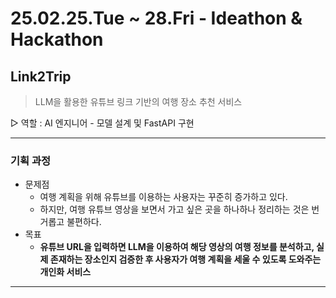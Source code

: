 # 25.02.25.Tue ~ 28.Fri - Ideathon & Hackathon


## Link2Trip

> LLM을 활용한 유튜브 링크 기반의 여행 장소 추천 서비스
> 

▷ 역할 : AI 엔지니어 - 모델 설계 및 FastAPI 구현

---

### 기획 과정

- 문제점
    - 여행 계획을 위해 유튜브를 이용하는 사용자는 꾸준히 증가하고 있다.
    - 하지만, 여행 유튜브 영상을 보면서 가고 싶은 곳을 하나하나 정리하는 것은 번거롭고 불편하다.
- 목표
    - **유튜브 URL을 입력하면 LLM을 이용하여 해당 영상의 여행 정보를 분석하고, 실제 존재하는 장소인지 검증한 후 사용자가 여행 계획을 세울 수 있도록 도와주는 개인화 서비스**

---
